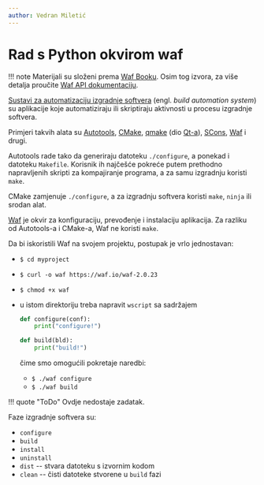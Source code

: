 ```yaml
---
author: Vedran Miletić
---
```


# Rad s Python okvirom waf

!!! note
    Materijali su složeni prema [Waf Booku](https://waf.io/book/). Osim tog izvora, za više detalja proučite [Waf API dokumentaciju](https://waf.io/apidocs/).

[Sustavi za automatizaciju izgradnje softvera](https://en.wikipedia.org/wiki/Build_automation) (engl. *build automation system*) su aplikacije koje automatiziraju ili skriptiraju aktivnosti u procesu izgradnje softvera.

Primjeri takvih alata su [Autotools](https://en.wikipedia.org/wiki/GNU_build_system), [CMake](https://en.wikipedia.org/wiki/CMake), [qmake](https://en.wikipedia.org/wiki/Qmake) (dio [Qt-a](https://en.wikipedia.org/wiki/Qt_(software))), [SCons](https://en.wikipedia.org/wiki/SCons), [Waf](https://en.wikipedia.org/wiki/Waf) i drugi.

Autotools rade tako da generiraju datoteku `./configure`, a ponekad i datoteku `Makefile`. Korisnik ih najčešće pokreće putem prethodno napravljenih skripti za kompajiranje programa, a za samu izgradnju koristi `make`.

CMake zamjenuje `./configure`, a za izgradnju softvera koristi `make`, `ninja` ili srodan alat.

[Waf](https://waf.io/) je okvir za konfiguraciju, prevođenje i instalaciju aplikacija. Za razliku od Autotools-a i CMake-a, Waf ne koristi `make`.

Da bi iskoristili Waf na svojem projektu, postupak je vrlo jednostavan:

- `$ cd myproject`
- `$ curl -o waf https://waf.io/waf-2.0.23`
- `$ chmod +x waf`
- u istom direktoriju treba napravit `wscript` sa sadržajem

    ``` python
    def configure(conf):
        print("configure!")

    def build(bld):
        print("build!")
    ```

    čime smo omogućili pokretaje naredbi:

    - `$ ./waf configure`
    - `$ ./waf build`

!!! quote "ToDo"
    Ovdje nedostaje zadatak.

Faze izgradnje softvera su:

- `configure`
- `build`
- `install`
- `uninstall`
- `dist` -- stvara datoteku s izvornim kodom
- `clean` -- čisti datoteke stvorene u `build` fazi
